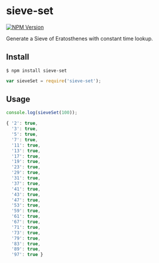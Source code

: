 # sieve-set

[![NPM Version](https://img.shields.io/npm/v/sieve-set.svg)](https://www.npmjs.com/package/sieve-set)

Generate a Sieve of Eratosthenes with constant time lookup.

## Install

```
$ npm install sieve-set
```

```js
var sieveSet = require('sieve-set');
```

## Usage

```js
console.log(sieveSet(100));
```

```js
{ '2': true,
  '3': true,
  '5': true,
  '7': true,
  '11': true,
  '13': true,
  '17': true,
  '19': true,
  '23': true,
  '29': true,
  '31': true,
  '37': true,
  '41': true,
  '43': true,
  '47': true,
  '53': true,
  '59': true,
  '61': true,
  '67': true,
  '71': true,
  '73': true,
  '79': true,
  '83': true,
  '89': true,
  '97': true }
```

